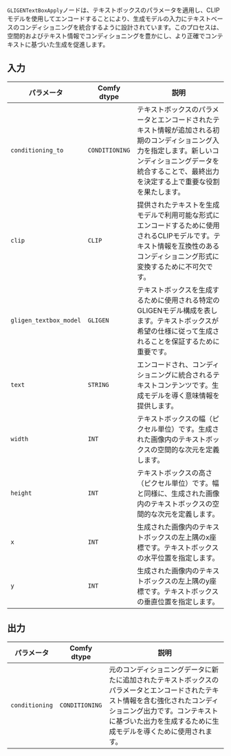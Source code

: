 `GLIGENTextBoxApply`ノードは、テキストボックスのパラメータを適用し、CLIPモデルを使用してエンコードすることにより、生成モデルの入力にテキストベースのコンディショニングを統合するように設計されています。このプロセスは、空間的およびテキスト情報でコンディショニングを豊かにし、より正確でコンテキストに基づいた生成を促進します。

## 入力

| パラメータ            | Comfy dtype        | 説明 |
|----------------------|--------------------|-------------|
| `conditioning_to`     | `CONDITIONING`     | テキストボックスのパラメータとエンコードされたテキスト情報が追加される初期のコンディショニング入力を指定します。新しいコンディショニングデータを統合することで、最終出力を決定する上で重要な役割を果たします。 |
| `clip`               | `CLIP`             | 提供されたテキストを生成モデルで利用可能な形式にエンコードするために使用されるCLIPモデルです。テキスト情報を互換性のあるコンディショニング形式に変換するために不可欠です。 |
| `gligen_textbox_model` | `GLIGEN`         | テキストボックスを生成するために使用される特定のGLIGENモデル構成を表します。テキストボックスが希望の仕様に従って生成されることを保証するために重要です。 |
| `text`               | `STRING`           | エンコードされ、コンディショニングに統合されるテキストコンテンツです。生成モデルを導く意味情報を提供します。 |
| `width`              | `INT`              | テキストボックスの幅（ピクセル単位）です。生成された画像内のテキストボックスの空間的な次元を定義します。 |
| `height`             | `INT`              | テキストボックスの高さ（ピクセル単位）です。幅と同様に、生成された画像内のテキストボックスの空間的な次元を定義します。 |
| `x`                  | `INT`              | 生成された画像内のテキストボックスの左上隅のx座標です。テキストボックスの水平位置を指定します。 |
| `y`                  | `INT`              | 生成された画像内のテキストボックスの左上隅のy座標です。テキストボックスの垂直位置を指定します。 |

## 出力

| パラメータ            | Comfy dtype        | 説明 |
|----------------------|--------------------|-------------|
| `conditioning`        | `CONDITIONING`     | 元のコンディショニングデータに新たに追加されたテキストボックスのパラメータとエンコードされたテキスト情報を含む強化されたコンディショニング出力です。コンテキストに基づいた出力を生成するために生成モデルを導くために使用されます。 |
